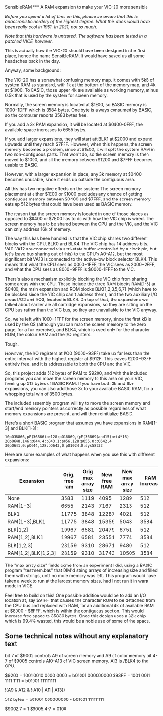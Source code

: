 SensibleRAM
*** A RAM expansion to make your VIC-20 more sensible

_Before you spend a lot of time on this, please be aware that this is anachronistic nerdery of the highest degree. What this does would have been really cool in 1981. In 2021, not so much._

_Note that this hardware is untested. The software has been tested in a patched VICE, however._

This is actually how the VIC-20 should have been designed in the first place, hence the name SensibleRAM. It would have saved us all some headaches back in the day.

Anyway, some background:

The VIC-20 has a somewhat confusing memory map. It comes with 5kB of system RAM as standard, with 1k at the bottom of the memory map, and 4k at $1000. To BASIC, those upper 4k are available as working memory, minus 0.5k that is used by the system for screen memory.

Normally, the screen memory is located at $1E00, so BASIC memory is $1000-$1DFF which is 3584 bytes. One byte is always consumed by BASIC, so the computer reports 3583 bytes free.

If you add a 3k RAM expansion, it will be located at $0400-0FFF, the available space increases to 6655 bytes.

If you add larger expansions, they will start att BLK1 at $2000 and expand upwards until they reach $7FFF. However, when this happens, the screen memory becomes a problem, since at $1E00, it will split the system RAM in two non-contiguous parts. That won't do, so the screen memory is then moved to $1000, and all the memory between $1200 and $7FFF becomes usable to BASIC.

However, with a larger expansion in place, any 3k memory at $0400 becomes unusable, since it ends up outside the contiguous area.

All this has two negative effects on the system: The screen memory placement at either $1E00 or $1000 precludes any chance of getting contiguous memory between $0400 and $7FFF, and the screen memory eats up 512 bytes that could have been used as BASIC memory.

The reason that the screen memory is located in one of those places as opposed to $0400 or $7E00 has to do with how the VIC chip is wired. The screen memory has to be shared between the CPU and the VIC, and the VIC can only address 16k of memory.

The way this has been handled is that the VIC chip shares two different blocks with the CPU, BLK0 and BLK4. The VIC chip has 14 address bits. VA0-VA12 are connected via a tri-state buffer (controlled by a clock pin, but let's leave bus sharing out of this) to the CPU's A0-A12, but the most significant bit VA13 is connected to the active-low block selector BLK4. This means that what the CPU sees as $0000-$1FFF, the VIC sees as $2000-$2FFF, and what the CPU sees as $8000-$9FFF is $0000-1FFF to the VIC.

There's also a mechanism explicitly blocking the VIC chip from sharing some areas with the CPU. Those include the three RAM blocks RAM[1-3] at $0400, the main expansion and ROM blocks BLK[1,2,3,5,6,7] (which have to be blocked since the VIC chip can't address them), and the two auxiliary I/O areas I/O2 and I/O3, located in BLK4. On top of that, the expansions we talked about earlier are all cartridge expansions, so they are sitting on the CPU bus rather than the VIC bus, so they are unavailable to the VIC anyway.

So, we're left with $1000-$1FFF for the screen memory, since the first kB is used by the OS (although you can map the screen memory to the zero page, for a fun exercise), and BLK4, which is used only for the character ROM, the colour RAM and the I/O registers.

Tough.

_However_, the I/O registers at I/O0 ($9000-$93FF) take up far less than the entire interval, with the highest register at $912F. This leaves $9200-$93FF entirely free, and it is addressable to both the CPU and the VIC.

So, this project adds 512 bytes of RAM to $9200, and with the included programs you can move the screen memory to this area on your VIC, freeing up 512 bytes of BASIC RAM. If you have both 3k and 8k+ expansions, you can also add those 3k to your available BASIC RAM, for a whopping total win of 3500 bytes.

The included assembly program will try to move the screen memory and start/end memory pointers as correctly as possible regardless of what memory expansions are present, and will then reinitialize BASIC.

Here's a short BASIC program that assumes you have expansions in RAM[1-3] and BLK[1-3]:
```
10pO36866,pE(36866)or128:pO36869,(pE(36869)and15)or(4*16)
20pO648,146:pO44,4:pO43,1:pO56,128:pO55,0:pO642,4
30pO641,0:pO644,128:pO643,0:pO1024,0:sys58232
```

Here are some examples of what happens when you use this with different expansions:

|Expansion|Orig. free ram|Orig max array size|New free RAM|New max array size|RAM increase|
|---------|--------------|-------------------|------------|------------------|------------|
|None |3583 |1119 |4095 |1289 |512 |
|RAM[1-3] |6655 |2143 |7167 |2313 |512 |
|BLK1 |11775 |3848 |12287 |4021 |512
|RAM[1-3],BLK1 |11775 |3848 | 15359 |5043 |3584 |
|BLK[1,2] |19967 |6581 |20479 |6751 |512 |
|RAM[1,2],BLK1 |19967 |6581 |23551 |7774 |3584 |
|BLK[1,2,3] |28159 |9310 |28671 |9480 |512 |
|RAM[1,2],BLK[1,2,3] |28159 |9310 |31743 |10505 |3584 |

The "max array size" fields come from an experiment I did, using a BASIC program "testmem.bas" that DIM'd string arrays of increasing size and filled them with strings, until no more memory was left. This program would have taken a week to run at the largest memory sizes, had I not run it in warp mode in VICE.

Feel free to build on this! One possible addition would be to add an I/O location at, say $91FF, that causes the character ROM to be detached from the CPU bus and replaced with RAM, for an additional 4k of available RAM at $8000 - $8FFF, which is within the contiguous section. This would increase free space to 35839 bytes. Since this design uses a 32k chip which is 99.4% wasted, this would be a noble use of some of 
the space.

## Some technical notes without any explanatory text
bit 7 of $9002 controls A9 of screen memory and A9 of color memory
bit 4-7 of $9005 controls A10-A13 of VIC screen memory. A13 is /BLK4 to the CPU.

$9200 = 1001 0010 0000 0000 = b01001 000000000
$93FF = 1001 0011 1111 1111 = b01001 111111111

!(A9 & A12 & !(A10 | A11 | A13))

512 bytes = b01001 000000000 - b01001 111111111

$9002.7 = 1
$9005.4-7 = 0100
